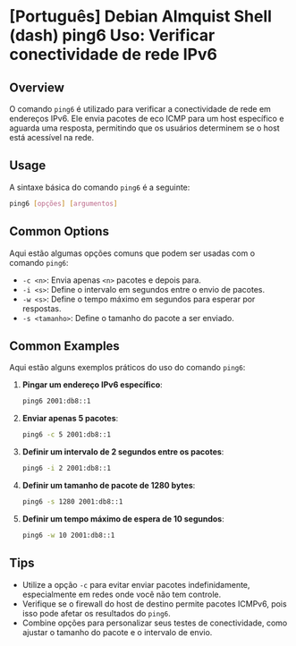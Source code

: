 # [Português] Debian Almquist Shell (dash) ping6 Uso: Verificar conectividade de rede IPv6

## Overview
O comando `ping6` é utilizado para verificar a conectividade de rede em endereços IPv6. Ele envia pacotes de eco ICMP para um host específico e aguarda uma resposta, permitindo que os usuários determinem se o host está acessível na rede.

## Usage
A sintaxe básica do comando `ping6` é a seguinte:

```bash
ping6 [opções] [argumentos]
```

## Common Options
Aqui estão algumas opções comuns que podem ser usadas com o comando `ping6`:

- `-c <n>`: Envia apenas `<n>` pacotes e depois para.
- `-i <s>`: Define o intervalo em segundos entre o envio de pacotes.
- `-w <s>`: Define o tempo máximo em segundos para esperar por respostas.
- `-s <tamanho>`: Define o tamanho do pacote a ser enviado.

## Common Examples
Aqui estão alguns exemplos práticos do uso do comando `ping6`:

1. **Pingar um endereço IPv6 específico**:
   ```bash
   ping6 2001:db8::1
   ```

2. **Enviar apenas 5 pacotes**:
   ```bash
   ping6 -c 5 2001:db8::1
   ```

3. **Definir um intervalo de 2 segundos entre os pacotes**:
   ```bash
   ping6 -i 2 2001:db8::1
   ```

4. **Definir um tamanho de pacote de 1280 bytes**:
   ```bash
   ping6 -s 1280 2001:db8::1
   ```

5. **Definir um tempo máximo de espera de 10 segundos**:
   ```bash
   ping6 -w 10 2001:db8::1
   ```

## Tips
- Utilize a opção `-c` para evitar enviar pacotes indefinidamente, especialmente em redes onde você não tem controle.
- Verifique se o firewall do host de destino permite pacotes ICMPv6, pois isso pode afetar os resultados do `ping6`.
- Combine opções para personalizar seus testes de conectividade, como ajustar o tamanho do pacote e o intervalo de envio.